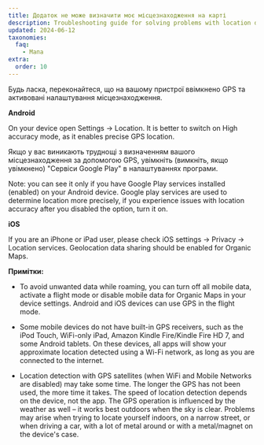 ```yaml
---
title: Додаток не може визначити моє місцезнаходження на карті
description: Troubleshooting guide for solving problems with location determination for iOS and Android devices
updated: 2024-06-12
taxonomies:
  faq:
    - Мапа
extra:
  order: 10
---
```


Будь ласка, переконайтеся, що на вашому пристрої ввімкнено GPS та активовані налаштування місцезнаходження.

**Android**

On your device open Settings → Location. It is better to switch on High accuracy mode, as it enables precise GPS location.

Якщо у вас виникають труднощі з визначенням вашого місцезнаходження за допомогою GPS, увімкніть (вимкніть, якщо увімкнено) "Сервіси Google Play" в налаштуваннях програми.

Note: you can see it only if you have Google Play services installed (enabled) on your Android device. Google play services are used to determine location more precisely, if you experience issues with location accuracy after you disabled the option, turn it on.

**iOS**

If you are an iPhone or iPad user, please check iOS settings → Privacy → Location services. Geolocation data sharing should be enabled for Organic Maps.

**Примітки:**

- To avoid unwanted data while roaming, you can turn off all mobile data, activate a flight mode or disable mobile data for Organic Maps in your device settings. Android and iOS devices can use GPS in the flight mode.

- Some mobile devices do not have built-in GPS receivers, such as the iPod Touch, WiFi-only iPad, Amazon Kindle Fire/Kindle Fire HD 7, and some Android tablets. On these devices, all apps will show your approximate location detected using a Wi-Fi network, as long as you are connected to the internet.

- Location detection with GPS satellites (when WiFi and Mobile Networks are disabled) may take some time. The longer the GPS has not been used, the more time it takes. The speed of location detection depends on the device, not the app. The GPS operation is influenced by the weather as well – it works best outdoors when the sky is clear. Problems may arise when trying to locate yourself indoors, on a narrow street, or when driving a car, with a lot of metal around or with a metal/magnet on the device's case.
